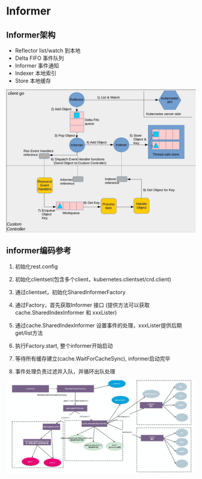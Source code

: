 # Informer



## Informer架构

- Reflector list/watch 到本地
- Delta FIFO 事件队列
- Informer 事件通知
- Indexer  本地索引
- Store 本地缓存

![client-go-controller-interaction](.assets/client-go-controller-interaction.jpeg)





## informer编码参考

1. 初始化rest.config

2. 初始化clientset(包含多个client，kubernetes.clientset/crd.client)

3. 通过clientset，初始化SharedInformerFactory

4. 通过Factory，首先获取Informer 接口 (提供方法可以获取cache.SharedIndexInformer 和 xxxLister)

5. 通过cache.SharedIndexInformer 设置事件的处理，xxxLister提供后期get/list方法

6. 执行Factory.start, 整个informer开始启动

7. 等待所有缓存建立(cache.WaitForCacheSync), informer启动完毕

8. 事件处理负责过滤并入队，并循环出队处理

   

![image-20210624155026580](.assets/image-20210624155026580.png)

